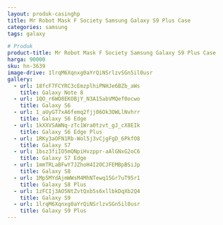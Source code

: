 ```yaml
---
layout: produk-casinghp
title: Mr Robot Mask F Society Samsung Galaxy S9 Plus Case
categories: samsung
tags: galaxy

# Produk
product-title: Mr Robot Mask F Society Samsung Galaxy S9 Plus Case
harga: 90000
sku: hn-3639
image-drive: 1lrqM6Xqnxg0aYrQiNSrlzvSGn5il0usr
gallery:
  - url: 18fcF7FCYRC3cEmzplhiPNHJe6BZb_aWs
    title: Galaxy Note 8
  - url: 1QO_r6WO8EKOBjY_N3A15abVMQef0ocwo
    title: Galaxy S6
  - url: 1_aUyGT7xA6femq2fjj06Ok3OWLlNvhrr
    title: Galaxy S6 Edge
  - url: 1kXXVSAWNq-zTc1Wra0tzvt_gJ_cX8EIk
    title: Galaxy S6 Edge Plus
  - url: 1RKy3aOFN1Rb-Wol5j3vCjgFgD_6PkfO8
    title: Galaxy S7
  - url: 1bsz3fiIO5mQNpiHvzppr-aAlGNxG2oC6
    title: Galaxy S7 Edge
  - url: 1mmTRLaBFwY7JZhoH4I2OCJFEMBpBSiJp
    title: Galaxy S8
  - url: 1Mp5MYdAjmWWsM4MhNTewq15Gr7uT95r1
    title: Galaxy S8 Plus
  - url: 1zFCIj3AO5NtZvtQxb5s6xllbkDqXb2Q4
    title: Galaxy S9
  - url: 1lrqM6Xqnxg0aYrQiNSrlzvSGn5il0usr
    title: Galaxy S9 Plus
---
```

